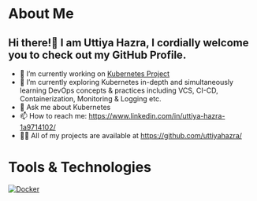 # About Me
## Hi there!👋 I am Uttiya Hazra, I cordially welcome you to check out my GitHub Profile.
  
- 🔭 I’m currently working on [Kubernetes Project](https://github.com/uttiyahazra/kubernetes-project)
- 🌱 I’m currently exploring Kubernetes in-depth and simultaneously learning DevOps concepts & practices including VCS, CI-CD, Containerization, Monitoring & Logging etc.
- 💬 Ask me about Kubernetes
- 📫 How to reach me: https://www.linkedin.com/in/uttiya-hazra-1a9714102/ 
- 👨‍💻 All of my projects are available at https://github.com/uttiyahazra/

# Tools & Technologies 
[![Docker](https://[your-image-hosting-url]/docker-logo.png)](https://www.docker.com/)



